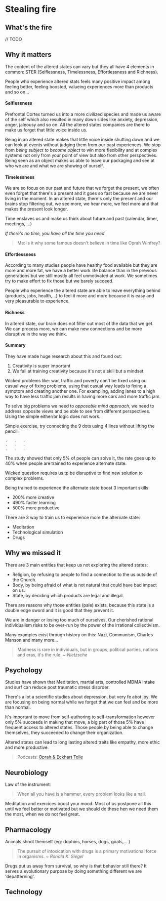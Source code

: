 # Stealing fire

## What's the fire

// TODO

## Why it matters

The content of the altered states can vary but they all have 4 elements in common: STER (Selflessness, Timelessness, Effortlessness and Richness).

People who experience altered stats feels many positive impact among feeling better, feeling boosted, valueing experiences more than products and so on...

#### Selflessness

Prefrontal Cortex turned us into a more civilized species and made us aware of the self which also resulted in many down sides like anxiety, depression, anger, jaleousy and so on.
All the altered states companies are there to make us forget that little voice inside us.

Being in an altered state makes that little voice inside shutting down and we can look at events without judging them from our past experiences.
We stop from _being subject to become object_ to win more flexibility and at complex systems not only from your point of view but also from other perspectives. Being seen as an object makes us able to leave our packaging and see at who we are and what we are showing of ourself.

#### Timelessness

We are so focus on our past and future that we forget the present, we often even forget that there's a present and it goes so fast because we are never living in the moment.
In an altered state, there's only the present and our brains stop filtering out, we see more, we hear more, we feel more and that makes the present look longer.

Time enslaves us and make us think about future and past (calendar, timer, meetings, ...)

_If there's no time, you have all the time you need_

> Me: Is it why some famous doesn't believe in time like Oprah Winfrey?

#### Effortlessness

According to many studies people have healthy food available but they are more and more fat, we have a better work life balance than in the previous generations but we still mostly all feel unmotivated at work. We sometimes try to make effort to fix those but we barely succeed.

People who experience the altered state are able to leave everything behind (products, jobs, health,...) to feel it more and more because it is easy and very pleasurable to experience.

#### Richness

In altered state, our brain does not filter out most of the data that we get. We can process more, we can make new connections and be more disruptive in the way we think.

#### Summary

They have made huge research about this and found out:
1. Creativity is super important
2. We fail at training creativity because it's not a skill but a mindset

Wicked problems like: war, traffic and poverty can't be fixed using ou casual way of fixing problems, using that casual way leads to fixing a symptom and creating another one.
For exampling, adding lanes to a high way to have less traffic jam results in having more cars and more traffic jam.

To solve big problems we need to _opposable mind approach_, we need to address opposite views and be able to see from different perspectives.
Using the simple either/or logic does not work.


Simple exercise, try connecting the 9 dots using 4 lines without lifting the pencil.
```
.   .   .
.   .   .
.   .   .
```

The study showed that only 5% of people can solve it, the rate goes up to 40% when people are trained to experience alternate state.

Wicked question requires us tp be disruptive to find new solution to complex problems.

Being trained to experience the alternate state boost 3 important skills:
- 200% more creative
- 490% faster learning
- 500% more productive 

There are 3 way to train us to experience more the alternate state:
- Meditation
- Technological simulation
- Drugs
  
## Why we missed it

There are 3 main entities that keep us not exploring the altered states:
- Religion, by refusing to people to find a connection to the us outside of the Church. 
- Body, by being afraid of what is not natural that could have bad impact on us.
- State, by deciding which products are legal and illegal.

There are reasons why those entities (pale) exists, because this state is a double edge sword and it is good that they prevent it.

We are in danger or losing too much of ourselves. Our cherished rational individualism risks to be over-run by the power of the irrational collectivism. 

Many examples exist through history on this: Nazi, Communism, Charles Manson and many more...

> Madness is rare in individuals, but in groups, political parties, nations and eras, it's the rule. 
> ~ _Nietzsche_

## Psychology

Studies have shown that Meditation, martial arts, controlled MDMA intake and surf can reduce post traumatic stress disorder.

There's a lot a scientific studies about depression, but very fe abot joy. We are focusing on being normal while we forget that we can feel and be more than normal.

It's important to move from self-authoring to self-transformation however only 5% succeeds in making that move, a big part of those 5% have frequent access to altered states.
Those people by being able to change themselves, they succeeded to change their organization.

Altered states can lead to long lasting altered traits like empathy, more ethic and more productive.

> Podcasts: [Oprah & Eckhart Tolle](http://www.oprah.com/app/oprah-eckhart-tolle-a-new-earth-full-episodes.html)

## Neurobiology

Law of the instrument:
> When all you have is a hammer, every problem looks like a nail.

Meditation and exercices boost your mood. 
Most of us postpone all this until we feel better or motivated but we should do these hen we need them the most, when we do not feel great.

## Pharmacology

Animals shoot themself (eg: dophins, horses, dogs, goats,... )
>The pursuit of intoxication with drugs is a primary motivational force in organisms. 
~ _Ronald K. Siegel_

Drugs put us away from survival, so why is that behavior still there? It serves a evolutionary purpose by doing something different we are 'depatterning'.

## Technology